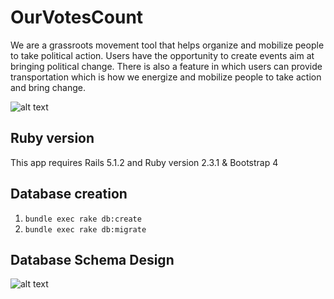 # OurVotesCount

We are a grassroots movement tool that helps organize and mobilize
people to take political action. Users have the opportunity to create events aim at bringing political change. There is also a feature in which users can provide transportation which is how we energize and mobilize people to take action and bring change.

![alt text](https://github.com/theasteve/ProtestTrump/blob/master/app/assets/images/protest.jpg "Logo")
## Ruby version

This app requires Rails 5.1.2 and Ruby version 2.3.1 & Bootstrap 4

## Database creation
1. ```bundle exec rake db:create```
2. ```bundle exec rake db:migrate```

## Database Schema Design
![alt text](https://github.com/theasteve/ProtestTrump/blob/master/app/assets/images/schema.png "Schema")
